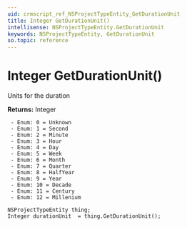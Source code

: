 ```yaml
---
uid: crmscript_ref_NSProjectTypeEntity_GetDurationUnit
title: Integer GetDurationUnit()
intellisense: NSProjectTypeEntity.GetDurationUnit
keywords: NSProjectTypeEntity, GetDurationUnit
so.topic: reference
---
```


# Integer GetDurationUnit()

Units for the duration

**Returns:** Integer

     - Enum: 0 = Unknown 
     - Enum: 1 = Second 
     - Enum: 2 = Minute 
     - Enum: 3 = Hour 
     - Enum: 4 = Day 
     - Enum: 5 = Week 
     - Enum: 6 = Month 
     - Enum: 7 = Quarter 
     - Enum: 8 = HalfYear 
     - Enum: 9 = Year 
     - Enum: 10 = Decade 
     - Enum: 11 = Century 
     - Enum: 12 = Millenium 

```crmscript
NSProjectTypeEntity thing;
Integer durationUnit  = thing.GetDurationUnit();
```

